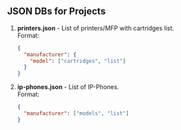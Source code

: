 ## JSON DBs for Projects

1.  **printers.json** - List of printers/MFP with cartridges list. \
    Format:
    ```json
    {
      "manufacturer": {
        "model": ["cartridges", "list"]
      }
    }
    ```
2. **ip-phones.json** - List of IP-Phones. \
   Format:
   ```json
   {
     "manufacturer": ["models", "list"]
   }
   ```
